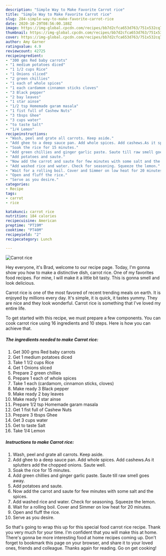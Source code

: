 ```yaml
---
description: "Simple Way to Make Favorite Carrot rice"
title: "Simple Way to Make Favorite Carrot rice"
slug: 284-simple-way-to-make-favorite-carrot-rice
date: 2020-10-29T08:56:00.188Z
image: https://img-global.cpcdn.com/recipes/bb7d2cfca653d763/751x532cq70/carrot-rice-recipe-main-photo.jpg
thumbnail: https://img-global.cpcdn.com/recipes/bb7d2cfca653d763/751x532cq70/carrot-rice-recipe-main-photo.jpg
cover: https://img-global.cpcdn.com/recipes/bb7d2cfca653d763/751x532cq70/carrot-rice-recipe-main-photo.jpg
author: Amy Garner
ratingvalue: 4.9
reviewcount: 42725
recipeingredient:
- "300 gms Red baby carrots"
- "1 medium potatoes diced"
- "1 1/2 cups Rice"
- "1 Onions sliced"
- "2 green chillies"
- "1 each of whole spices"
- "1 each cardamom cinnamon sticks cloves"
- "3 Black pepper"
- "2 bay leaves"
- "1 star ainse"
- "1/2 tsp Homemade garam masala"
- "1 fist full of Cashew Nuts"
- "3 tbsps Ghee"
- "3 cups water"
- "to taste Salt"
- "1/4 Lemon"
recipeinstructions:
- "Wash, peel and grate all carrots. Keep aside."
- "Add ghee to a deep sauce pan. Add whole spices. Add cashews.As it splutters add the chopped onions. Saute well."
- "Soak the rice for 15 minutes."
- "Add green chillies and ginger garlic paste. Saute till raw smell goes away."
- "Add potatoes and saute."
- "Now add the carrot and saute for few minutes with some salt and the spices."
- "Add washed rice and water. Check for seasoning. Squeeze the lemon."
- "Wait for a rolling boil. Cover and Simmer on low heat for 20 minutes."
- "Open and fluff the rice."
- "Serve as you desire."
categories:
- Recipe
tags:
- carrot
- rice

katakunci: carrot rice 
nutrition: 184 calories
recipecuisine: American
preptime: "PT19M"
cooktime: "PT40M"
recipeyield: "2"
recipecategory: Lunch

---
```



![Carrot rice](https://img-global.cpcdn.com/recipes/bb7d2cfca653d763/751x532cq70/carrot-rice-recipe-main-photo.jpg)

Hey everyone, it's Brad, welcome to our recipe page. Today, I'm gonna show you how to make a distinctive dish, carrot rice. One of my favorites food recipes. For mine, I will make it a little bit tasty. This is gonna smell and look delicious.

Carrot rice is one of the most favored of recent trending meals on earth. It is enjoyed by millions every day. It's simple, it is quick, it tastes yummy. They are nice and they look wonderful. Carrot rice is something that I've loved my entire life.




To get started with this recipe, we must prepare a few components. You can cook carrot rice using 16 ingredients and 10 steps. Here is how you can achieve that.

<!--inarticleads1-->

##### The ingredients needed to make Carrot rice:

1. Get 300 gms Red baby carrots
1. Get 1 medium potatoes diced
1. Take 1 1/2 cups Rice
1. Get 1 Onions sliced
1. Prepare 2 green chillies
1. Prepare 1 each of whole spices
1. Take 1 each (cardamom, cinnamon sticks, cloves)
1. Make ready 3 Black pepper
1. Make ready 2 bay leaves
1. Make ready 1 star ainse
1. Prepare 1/2 tsp Homemade garam masala
1. Get 1 fist full of Cashew Nuts
1. Prepare 3 tbsps Ghee
1. Get 3 cups water
1. Get to taste Salt
1. Take 1/4 Lemon




<!--inarticleads2-->

##### Instructions to make Carrot rice:

1. Wash, peel and grate all carrots. Keep aside.
1. Add ghee to a deep sauce pan. Add whole spices. Add cashews.As it splutters add the chopped onions. Saute well.
1. Soak the rice for 15 minutes.
1. Add green chillies and ginger garlic paste. Saute till raw smell goes away.
1. Add potatoes and saute.
1. Now add the carrot and saute for few minutes with some salt and the spices.
1. Add washed rice and water. Check for seasoning. Squeeze the lemon.
1. Wait for a rolling boil. Cover and Simmer on low heat for 20 minutes.
1. Open and fluff the rice.
1. Serve as you desire.




So that's going to wrap this up for this special food carrot rice recipe. Thank you very much for your time. I'm confident that you will make this at home. There's gonna be more interesting food at home recipes coming up. Don't forget to bookmark this page on your browser, and share it to your loved ones, friends and colleague. Thanks again for reading. Go on get cooking!
